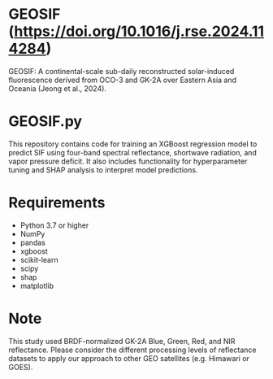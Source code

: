# GEOSIF (https://doi.org/10.1016/j.rse.2024.114284)
GEOSIF: A continental-scale sub-daily reconstructed solar-induced fluorescence derived from OCO-3 and GK-2A over Eastern Asia and Oceania (Jeong et al., 2024).

# GEOSIF.py

This repository contains code for training an XGBoost regression model to predict SIF using four-band spectral reflectance, shortwave radiation, and vapor pressure deficit. 
It also includes functionality for hyperparameter tuning and SHAP analysis to interpret model predictions.

# Requirements

- Python 3.7 or higher
- NumPy
- pandas
- xgboost
- scikit-learn
- scipy
- shap
- matplotlib

# Note
This study used BRDF-normalized GK-2A Blue, Green, Red, and NIR reflectance. Please consider the different processing levels of reflectance datasets to apply our approach to other GEO satellites (e.g. Himawari or GOES).


